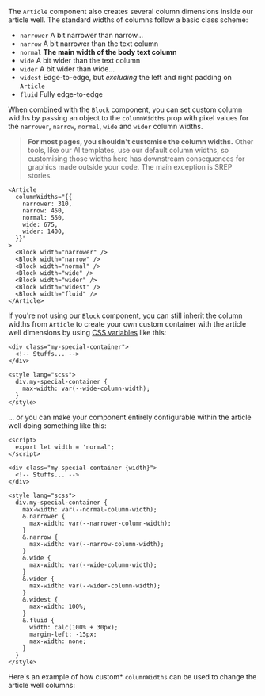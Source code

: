 The `Article` component also creates several column dimensions inside our article well. The standard widths of columns follow a basic class scheme:

- `narrower` A bit narrower than narrow...
- `narrow` A bit narrower than the text column
- `normal` **The main width of the body text column**
- `wide` A bit wider than the text column
- `wider` A bit wider than wide...
- `widest` Edge-to-edge, but _excluding_ the left and right padding on `Article`
- `fluid` Fully edge-to-edge

When combined with the `Block` component, you can set custom column widths by passing an object to the `columnWidths` prop with pixel values for the `narrower`, `narrow`, `normal`, `wide` and `wider` column widths.

> **For most pages, you shouldn't customise the column widths.** Other tools, like our AI templates, use our default column widths, so customising those widths here has downstream consequences for graphics made outside your code. The main exception is SREP stories.

```svelte
<Article
  columnWidths="{{
    narrower: 310,
    narrow: 450,
    normal: 550,
    wide: 675,
    wider: 1400,
  }}"
>
  <Block width="narrower" />
  <Block width="narrow" />
  <Block width="normal" />
  <Block width="wide" />
  <Block width="wider" />
  <Block width="widest" />
  <Block width="fluid" />
</Article>
```

If you're not using our `Block` component, you can still inherit the column widths from `Article` to create your own custom container with the article well dimensions by using [CSS variables](https://developer.mozilla.org/en-US/docs/Web/CSS/Using_CSS_custom_properties) like this:

```svelte
<div class="my-special-container">
  <!-- Stuffs... -->
</div>

<style lang="scss">
  div.my-special-container {
    max-width: var(--wide-column-width);
  }
</style>
```

... or you can make your component entirely configurable within the article well doing something like this:

```svelte
<script>
  export let width = 'normal';
</script>

<div class="my-special-container {width}">
  <!-- Stuffs... -->
</div>

<style lang="scss">
  div.my-special-container {
    max-width: var(--normal-column-width);
    &.narrower {
      max-width: var(--narrower-column-width);
    }
    &.narrow {
      max-width: var(--narrow-column-width);
    }
    &.wide {
      max-width: var(--wide-column-width);
    }
    &.wider {
      max-width: var(--wider-column-width);
    }
    &.widest {
      max-width: 100%;
    }
    &.fluid {
      width: calc(100% + 30px);
      margin-left: -15px;
      max-width: none;
    }
  }
</style>
```

Here's an example of how custom\* `columnWidths` can be used to change the article well columns:
